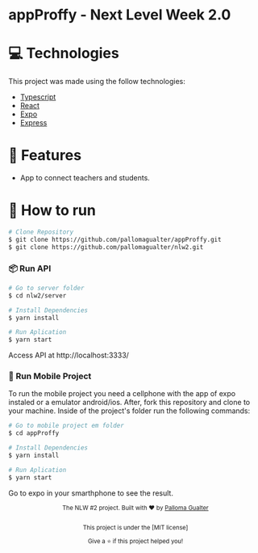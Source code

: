 # appProffy - Next Level Week 2.0

# :computer: Technologies
This project was made using the follow technologies:

* [Typescript](https://www.typescriptlang.org/)      
* [React](https://reactjs.org/)      
* [Expo](https://expo.io/)       
* [Express](https://expressjs.com/)      

# :rocket: Features

* App to connect teachers and students.

# :construction_worker: How to run
```bash
# Clone Repository
$ git clone https://github.com/pallomagualter/appProffy.git
$ git clone https://github.com/pallomagualter/nlw2.git
```
### 📦 Run API

```bash
# Go to server folder
$ cd nlw2/server

# Install Dependencies
$ yarn install

# Run Aplication
$ yarn start
```
Access API at http://localhost:3333/

### 📱 Run Mobile Project
To run the mobile project you need a cellphone with the app of expo instaled or a emulator android/ios.
After, fork this repository and clone to your machine. Inside of the project's folder run the following commands:

```bash
# Go to mobile project em folder
$ cd appProffy

# Install Dependencies
$ yarn install

# Run Aplication
$ yarn start
```
Go to expo in your smarthphone to see the result.

<div align="center">
  <sub>The NLW #2 project. Built with ❤︎ by <a href="https://github.com/pallomagualter">Palloma Gualter</a>
    <br /><br />
    <p>This project is under the [MIT license]</p>
    <p>Give a ⭐️ if this project helped you!<p/>
  </sub>
</div>
